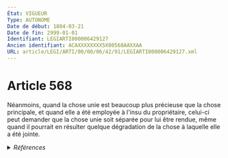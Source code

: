 ```yaml
---
État: VIGUEUR
Type: AUTONOME
Date de début: 1804-03-21
Date de fin: 2999-01-01
Identifiant: LEGIARTI000006429127
Ancien identifiant: ACAXXXXXXXX5X00568AAXXAA
URL: article/LEGI/ARTI/00/00/06/42/91/LEGIARTI000006429127.xml
---
```


<h1>Article 568</h1>

Néanmoins, quand la chose unie est beaucoup plus précieuse que la chose
principale, et quand elle a été employée à l'insu du propriétaire, celui-ci peut
demander que la chose unie soit séparée pour lui être rendue, même quand il
pourrait en résulter quelque dégradation de la chose à laquelle elle a été
jointe.


<details>
  <summary><em>Références</em></summary>

  <h2>Références faites par l'article</h2>
  
  <ul>
    <li>
      CODIFICATION source Loi 1804-01-27
    </li>
    <li>
      CREATION source Loi 1804-01-27 promulguée le 6 février 1804
    </li>
  </ul>
</details>
